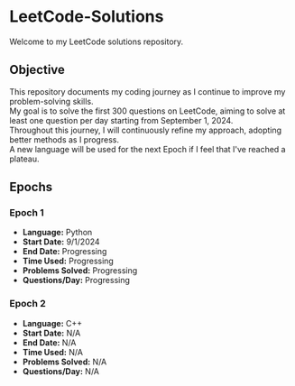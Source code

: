 # LeetCode-Solutions
Welcome to my LeetCode solutions repository.

## Objective
This repository documents my coding journey as I continue to improve my problem-solving skills.  
My goal is to solve the first 300 questions on LeetCode, aiming to solve at least one question per day starting from September 1, 2024.  
Throughout this journey, I will continuously refine my approach, adopting better methods as I progress.  
A new language will be used for the next Epoch if I feel that I've reached a plateau.

## Epochs
### Epoch 1
- **Language:** Python
- **Start Date:** 9/1/2024
- **End Date:** Progressing   
- **Time Used:** Progressing
- **Problems Solved:** Progressing
- **Questions/Day:** Progressing

### Epoch 2
- **Language:** C++
- **Start Date:** N/A
- **End Date:** N/A   
- **Time Used:** N/A
- **Problems Solved:** N/A
- **Questions/Day:** N/A
